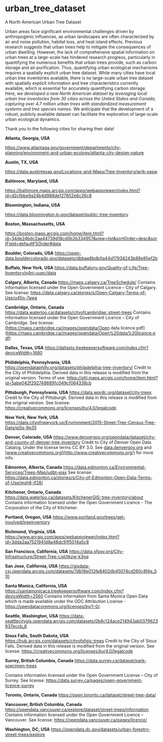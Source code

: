 # urban_tree_dataset
A North American Urban Tree Dataset

Urban areas face significant environmental challenges driven by anthropogenic influences, as urban landscapes are often characterized by air and noise pollution, habitat loss, and heat island effects. Previous research suggests that urban trees help to mitigate the consequences of urban dwelling. However, the lack of comprehensive spatial information on urban trees at a large-scale has hindered research progress, particularly in quantifying the numerous benefits that urban trees provide, such as carbon storage and air purification. Thus, quantifying urban ecological mechanisms requires a spatially explicit urban tree dataset. While many cities have local urban tree inventories available, there is no large-scale urban tree dataset with spatially explicit information and tree characteristics currently available, which is essential for accurately quantifying carbon storage. _Here, we developed a new North American dataset by leveraging local urban tree inventories from 30 cities across the United States and Canada, capturing over 4.7 million urban trees with standardized measurement systems and tree species names._ We anticipate that the development of a robust, publicly available dataset can facilitate the exploration of large-scale urban ecological dynamics.

Thank you to the following cities for sharing their data!

**Atlanta, Georgia, USA**

https://www.atlantaga.gov/government/departments/city-planning/environment-and-urban-ecology/atlanta-city-design-nature

**Austin, TX, USA**

https://data.austintexas.gov/Locations-and-Maps/Tree-Inventory/wrik-xasw

**Baltimore, Maryland, USA**

https://baltimore.maps.arcgis.com/apps/webappviewer/index.html?id=d2cfbbe9a24b4d988de127852e6c26c8

**Bloomington, Indiana, USA**

https://data.bloomington.in.gov/dataset/public-tree-inventory

**Boston, Massachusetts, USA**

https://boston.maps.arcgis.com/home/item.html?id=34de24bdc2aa44739d18cd0b2b334957&view=list&sortOrder=desc&sortField=defaultFSOrder#data

**Boulder, Colorado, USA**
https://open-data.bouldercolorado.gov/datasets/dbbae8bdb0a44d17934243b88e85ef2b

**Buffalo, New York, USA**
https://data.buffalony.gov/Quality-of-Life/Tree-Inventory/n4ni-uuec/data

**Calgary, Alberta, Canada**
https://maps.calgary.ca/TreeSchedule/
  Contains information licensed under the Open Government Licence – City of Calgary.
  See license: https://data.calgary.ca/stories/s/Open-Calgary-Terms-of-Use/u45n-7awa

**Cambridge, Ontario, Canada**
https://data.waterloo.ca/datasets/cityofcambridge::street-trees
  Contains information licensed under the Open Government Licence – City of Cambridge.
  See license: [https://maps.cambridge.ca/images/opendata/Open data licence.pdf]    (https://maps.cambridge.ca/images/opendata/Open%20data%20licence.pdf)

**Dallas, Texas, USA**
 https://dallastx.treekeepersoftware.com/index.cfm?deviceWidth=1680

**Philidelphia, Pennsylvania, USA**
https://opendataphilly.org/datasets/philadelphia-tree-inventory/
  Credit to the City of Philidelphia. Derived data in this release is modified from the original version.
  Terms of use: https://phl.maps.arcgis.com/home/item.html?id=5abe042f2927486891c049cf064338cb
  
**Pittsburgh, Pennsylvania, USA**
https://data.wprdc.org/dataset/city-trees
  Credit to the City of Pittsburgh. Derived data in this release is modified from the original version.
  See license: https://creativecommons.org/licenses/by/4.0/legalcode

**New York, New York, USA**
https://data.cityofnewyork.us/Environment/2015-Street-Tree-Census-Tree-Data/pi5s-9p35

**Denver, Colorado, USA**
https://www.denvergov.org/opendata/dataset/city-and-county-of-denver-tree-inventory
  Credit to City of Denver Open Data Catalog. Under the license terms CC BY 3.0.
  See [data.denvergov.org](http://data.denvergov.org/) and [www.creativecommons.org](http://www.creativecommons.org/) for more info.

**Edmonton, Alberta, Canada**
https://data.edmonton.ca/Environmental-Services/Trees-Map/udbt-eiax
  See license: https://data.edmonton.ca/stories/s/City-of-Edmonton-Open-Data-Terms-of-Use/msh8-if28/

**Kitchener, Ontario, Canada**
https://data.waterloo.ca/datasets/KitchenerGIS::tree-inventory/about
  Contains information licensed under the Open Government Licence - The Corporation of the City of Kitchener.

**Portland, Oregon, USA**
https://www.portland.gov/trees/get-involved/treeinventory

**Richmond, Virginia, USA**
https://www.arcgis.com/apps/webappviewer/index.html?id=3dda2aa7521941d8a48dc91f5014a5c8

**San Francisco, California, USA**
https://data.sfgov.org/City-Infrastructure/Street-Tree-List/tkzw-k3nq

**San Jose, California, USA**
https://gisdata-csj.opendata.arcgis.com/datasets/7db16e012fe8402db45074cd260c8f4e_510

**Santa Monica, California, USA**
https://santamonicaca.treekeepersoftware.com/index.cfm?deviceWidth=2560
  Contains information from Santa Monica Open Data which is made available
  under the ODC Attribution License - https://opendatacommons.org/licenses/by/1-0/.

**Seattle, Washington, USA**
https://data-seattlecitygis.opendata.arcgis.com/datasets/0b8c124ace214943ab0379623937eccb_6

**Sioux Falls, South Dakota, USA**
https://hub.arcgis.com/datasets/cityofsfgis::trees
  Credit to the City of Sioux Falls. Derived data in this release is modified
  from the original version.
  See license: https://creativecommons.org/licenses/by/4.0/legalcode

**Surrey, British Columbia, Canada**
https://data.surrey.ca/dataset/park-specimen-trees

  Contains information licensed under the Open Government License – City of Surrey.
  See license: https://data.surrey.ca/pages/open-government-licence-surrey

**Toronto, Ontario, Canada**
https://open.toronto.ca/dataset/street-tree-data/

**Vancouver, British Columbia, Canada**
https://opendata.vancouver.ca/explore/dataset/street-trees/information
  Contains information licensed under the Open Government Licence – Vancouver.
  See license: https://opendata.vancouver.ca/pages/licence/

**Washington, DC, USA**
https://opendata.dc.gov/datasets/urban-forestry-street-trees/explore

